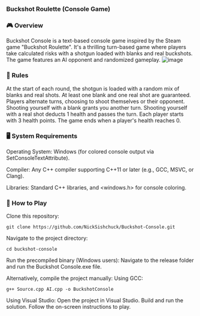 ### Buckshot Roulette (Console Game)
### 🎮 Overview
Buckshot Console is a text-based console game inspired by the Steam game "Buckshot Roulette". It's a thrilling turn-based game where players take calculated risks with a shotgun loaded with blanks and real buckshots.
The game features an AI opponent and randomized gameplay.
![image](https://github.com/user-attachments/assets/759e607a-bf82-4a9d-bda1-477d495321a7)


### 🎲 Rules
At the start of each round, the shotgun is loaded with a random mix of blanks and real shots.
At least one blank and one real shot are guaranteed.
Players alternate turns, choosing to shoot themselves or their opponent.
Shooting yourself with a blank grants you another turn.
Shooting yourself with a real shot deducts 1 health and passes the turn.
Each player starts with 3 health points. The game ends when a player's health reaches 0.

### 🖥️ System Requirements
Operating System: Windows (for colored console output via SetConsoleTextAttribute).

Compiler: Any C++ compiler supporting C++11 or later (e.g., GCC, MSVC, or Clang).

Libraries: Standard C++ libraries, and <windows.h> for console coloring.

### 🚀 How to Play
Clone this repository:
```
git clone https://github.com/NickSishchuck/Buckshot-Console.git
```
Navigate to the project directory:
```
cd buckshot-console
```
Run the precompiled binary (Windows users):
Navigate to the release folder and run the Buckshot Console.exe file.

Alternatively, compile the project manually:
Using GCC:
```
g++ Source.cpp AI.cpp -o BuckshotConsole
```
Using Visual Studio:
Open the project in Visual Studio.
Build and run the solution.
Follow the on-screen instructions to play.
